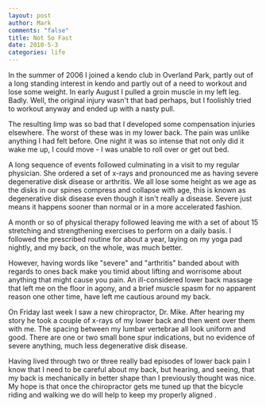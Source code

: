 ```yaml
--- 
layout: post
author: Mark
comments: "false"
title: Not So Fast
date: 2010-5-3
categories: life
---
```

In the summer of 2006 I joined a kendo club in Overland Park, partly out of a long standing interest in kendo and partly out of a need to workout and lose some weight. In early August I pulled a groin muscle in my left leg. Badly. Well, the original injury wasn't that bad perhaps, but I foolishly tried to workout anyway and ended up with a nasty pull.

The resulting limp was so bad that I developed some compensation injuries elsewhere. The worst of these was in my lower back. The pain was unlike anything I had felt before. One night it was so intense that not only did it wake me up, I could move - I was unable to roll over or get out bed.

A long sequence of events followed culminating in a visit to my regular physician. She ordered a set of x-rays and pronounced me as having severe degenerative disk disease or arthritis. We all lose some height as we age as the disks in our spines compress and collapse with age, this is known as degenerative disk disease even though it isn't really a disease. Severe just means it happens sooner than normal or in a more accelerated fashion.

A month or so of physical therapy followed leaving me with a set of about 15 stretching and strengthening exercises to perform on a daily basis. I followed the prescribed routine for about a year, laying on my yoga pad nightly, and my back, on the whole, was much better.

However, having words like "severe" and "arthritis" banded about with regards to ones back make you timid about lifting and worrisome about anything that might cause you pain. An ill-considered lower back massage that left me on the floor in agony, and a brief muscle spasm for no apparent reason one other time, have left me cautious around my back.

On Friday last week I saw a new chiropractor, Dr. Mike. After hearing my story he took a couple of x-rays of my lower back and then went over them with me. The spacing between my lumbar vertebrae all look uniform and good. There are one or two small bone spur indications, but no evidence of severe anything, much less degenerative disk disease.

Having lived through two or three really bad episodes of lower back pain I know that I need to be careful about my back, but hearing, and seeing, that my back is mechanically in better shape than I previously thought was nice. My hope is that once the chiropractor gets me tuned up that the bicycle riding and walking we do will help to keep my properly aligned .
